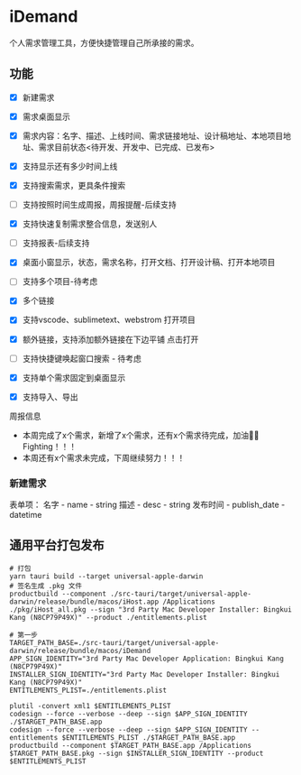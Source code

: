 # iDemand

个人需求管理工具，方便快捷管理自己所承接的需求。

## 功能

- [x] 新建需求
- [x] 需求桌面显示
- [x] 需求内容：名字、描述、上线时间、需求链接地址、设计稿地址、本地项目地址、需求目前状态<待开发、开发中、已完成、已发布>
- [x] 支持显示还有多少时间上线
- [x] 支持搜索需求，更具条件搜索
- [ ] 支持按照时间生成周报，周报提醒-后续支持
- [x] 支持快速复制需求整合信息，发送别人
- [ ] 支持报表-后续支持
- [x] 桌面小窗显示，状态，需求名称，打开文档、打开设计稿、打开本地项目
- [ ] 支持多个项目-待考虑
- [x] 多个链接
- [x] 支持vscode、sublimetext、webstrom 打开项目
- [x] 额外链接，支持添加额外链接在下边平铺 点击打开
- [ ] 支持快捷键唤起窗口搜索 - 待考虑
- [x] 支持单个需求固定到桌面显示
- [x] 支持导入、导出



周报信息
- 本周完成了x个需求，新增了x个需求，还有x个需求待完成，加油💪🏻Fighting！！！
- 本周还有x个需求未完成，下周继续努力！！！


### 新建需求

表单项：
名字 - name - string
描述 - desc - string
发布时间 - publish_date - datetime


## 通用平台打包发布

```shell
# 打包
yarn tauri build --target universal-apple-darwin
# 签名生成 .pkg 文件
productbuild --component ./src-tauri/target/universal-apple-darwin/release/bundle/macos/iHost.app /Applications ./pkg/iHost_all.pkg --sign "3rd Party Mac Developer Installer: Bingkui Kang (N8CP79P49X)" --product ./entitlements.plist
```

```shell
# 第一步
TARGET_PATH_BASE=./src-tauri/target/universal-apple-darwin/release/bundle/macos/iDemand
APP_SIGN_IDENTITY="3rd Party Mac Developer Application: Bingkui Kang (N8CP79P49X)"
INSTALLER_SIGN_IDENTITY="3rd Party Mac Developer Installer: Bingkui Kang (N8CP79P49X)"
ENTITLEMENTS_PLIST=./entitlements.plist

plutil -convert xml1 $ENTITLEMENTS_PLIST
codesign --force --verbose --deep --sign $APP_SIGN_IDENTITY  ./$TARGET_PATH_BASE.app
codesign --force --verbose --deep --sign $APP_SIGN_IDENTITY --entitlements $ENTITLEMENTS_PLIST ./$TARGET_PATH_BASE.app
productbuild --component $TARGET_PATH_BASE.app /Applications $TARGET_PATH_BASE.pkg --sign $INSTALLER_SIGN_IDENTITY --product $ENTITLEMENTS_PLIST
```
